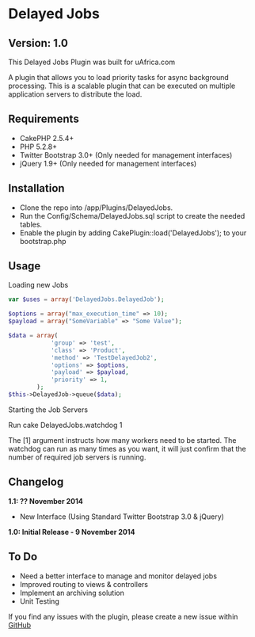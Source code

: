 Delayed Jobs
=================

Version: 1.0
------------

This Delayed Jobs Plugin was built for uAfrica.com

A plugin that allows you to load priority tasks for async background processing. This is a scalable plugin that can be executed on multiple application servers to distribute the load.

Requirements
------------

* CakePHP 2.5.4+
* PHP 5.2.8+
* Twitter Bootstrap 3.0+ (Only needed for management interfaces)
* jQuery 1.9+ (Only needed for management interfaces)

Installation
------------

* Clone the repo into /app/Plugins/DelayedJobs.
* Run the Config/Schema/DelayedJobs.sql script to create the needed tables.
* Enable the plugin by adding CakePlugin::load('DelayedJobs'); to your bootstrap.php

Usage
-------------

Loading new Jobs

```php
var $uses = array('DelayedJobs.DelayedJob');

$options = array("max_execution_time" => 10);
$payload = array("SomeVariable" => "Some Value");

$data = array(
            'group' => 'test',
            'class' => 'Product',
            'method' => 'TestDelayedJob2',
            'options' => $options,
            'payload' => $payload,
            'priority' => 1,
        );
$this->DelayedJob->queue($data);
```

Starting the Job Servers

Run
    cake DelayedJobs.watchdog 1

The [1] argument instructs how many workers need to be started. The watchdog can run as many times as you want, it will just confirm that the number of required job servers is running.


Changelog
-----

**1.1: ?? November 2014**
* New Interface (Using Standard Twitter Bootstrap 3.0 & jQuery)

**1.0: Initial Release - 9 November 2014**

To Do
-----

* Need a better interface to manage and monitor delayed jobs
* Improved routing to views & controllers
* Implement an archiving solution
* Unit Testing

If you find any issues with the plugin, please create a new issue within [GitHub](https://github.com/uafrica/delayed-jobs/issues)